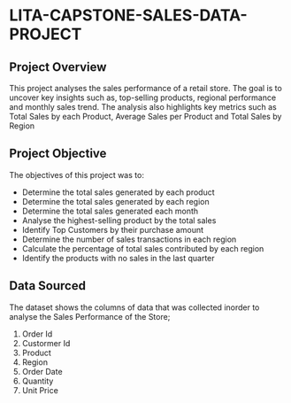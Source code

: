 # LITA-CAPSTONE-SALES-DATA-PROJECT
## Project Overview
This project analyses the sales performance of a retail store. The goal is to uncover key insights such as, top-selling products, regional performance and monthly sales trend. The analysis also highlights key metrics such as Total Sales by each Product, Average Sales per Product and Total Sales by Region
## Project Objective
The objectives of this project was to:
- Determine the total sales generated by each product
- Determine the total sales generated by each region
- Determine the total sales generated each month
- Analyse the highest-selling product by the total sales
- Identify Top Customers by their purchase amount
- Determine the number of sales transactions in each region
- Calculate the percentage of total sales contributed by each region
- Identify the products with no sales in the last quarter
## Data Sourced
The dataset shows the columns of data that was collected inorder to analyse the Sales Performance of the Store;
1. Order Id
2. Custormer Id
3. Product
4. Region
5. Order Date
6. Quantity
7. Unit Price


